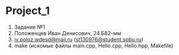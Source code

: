 # Project_1
1. Задание №1
2. Положенцев Иван Денисович, 24.Б82-мм
3. iv.poloz.wdesd@mail.ru (st130976@student.spbu.ru)
4. make (искомые файлы main.cpp, Hello.cpp, Hello.hpp, Makefile)
